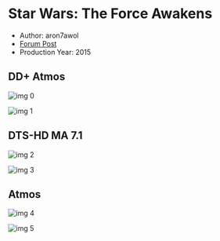 # Star Wars: The Force Awakens

* Author: aron7awol
* [Forum Post](https://www.avsforum.com/threads/bass-eq-for-filtered-movies.2995212/post-56834638)
* Production Year: 2015

## DD+ Atmos

![img 0](https://i.imgur.com/nhpbXs5.jpg)

![img 1](https://i.imgur.com/a8mTpLH.jpg)

## DTS-HD MA 7.1

![img 2](https://i.imgur.com/nhpbXs5.jpg)

![img 3](https://i.imgur.com/a8mTpLH.jpg)

## Atmos

![img 4](https://i.imgur.com/PwXuXFH.jpg)

![img 5](https://i.imgur.com/vy8Yzwz.png)

